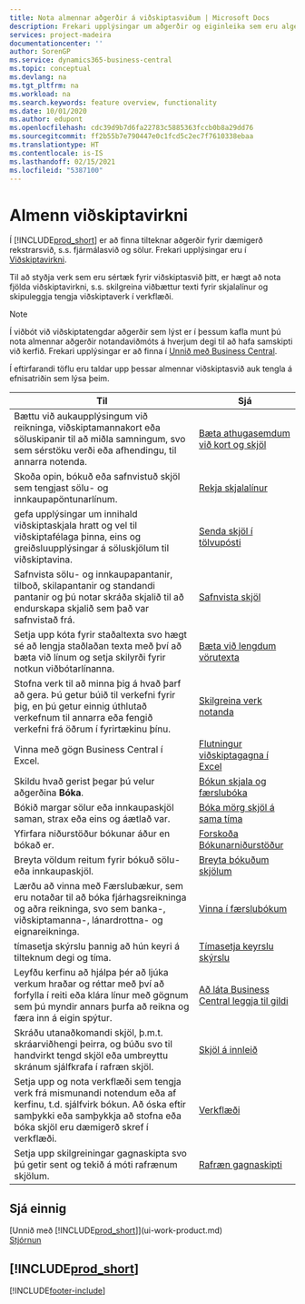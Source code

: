 ```yaml
---
title: Nota almennar aðgerðir á viðskiptasviðum | Microsoft Docs
description: Frekari upplýsingar um aðgerðir og eiginleika sem eru algengir á viðskiptasviðum í Business Central.
services: project-madeira
documentationcenter: ''
author: SorenGP
ms.service: dynamics365-business-central
ms.topic: conceptual
ms.devlang: na
ms.tgt_pltfrm: na
ms.workload: na
ms.search.keywords: feature overview, functionality
ms.date: 10/01/2020
ms.author: edupont
ms.openlocfilehash: cdc39d9b7d6fa22783c5885363fccb0b8a29dd76
ms.sourcegitcommit: ff2b55b7e790447e0c1fcd5c2ec7f7610338ebaa
ms.translationtype: HT
ms.contentlocale: is-IS
ms.lasthandoff: 02/15/2021
ms.locfileid: "5387100"
---
```

# <a name="general-business-functionality"></a>Almenn viðskiptavirkni
Í [!INCLUDE[prod_short](includes/prod_short.md)] er að finna tilteknar aðgerðir fyrir dæmigerð rekstrarsvið, s.s. fjármálasvið og sölur. Frekari upplýsingar eru í [Viðskiptavirkni](across-business-functionality.md).

Til að styðja verk sem eru sértæk fyrir viðskiptasvið þitt, er hægt að nota fjölda viðskiptavirkni, s.s. skilgreina viðbættur texti fyrir skjalalínur og skipuleggja tengja viðskiptaverk í verkflæði.

> [!NOTE]
> Í viðbót við viðskiptatengdar aðgerðir sem lýst er í þessum kafla munt þú nota almennar aðgerðir notandaviðmóts á hverjum degi til að hafa samskipti við kerfið. Frekari upplýsingar er að finna í [Unnið með Business Central](ui-work-product.md).

Í eftirfarandi töflu eru taldar upp þessar almennar viðskiptasvið auk tengla á efnisatriðin sem lýsa þeim.

| Til | Sjá |
| --- | --- |
|Bættu við aukaupplýsingum við reikninga, viðskiptamannakort eða söluskipanir til að miðla samningum, svo sem sérstöku verði eða afhendingu, til annarra notenda.|[Bæta athugasemdum við kort og skjöl](across-how-use-comments.md)|
|Skoða opin, bókuð eða safnvistuð skjöl sem tengjast sölu- og innkaupapöntunarlínum.|[Rekja skjalalínur](across-how-to-track-document-lines.md)|
| gefa upplýsingar um innihald viðskiptaskjala hratt og vel til viðskiptafélaga þinna, eins og greiðsluupplýsingar á söluskjölum til viðskiptavina. |[Senda skjöl í tölvupósti](ui-how-send-documents-email.md) |
|Safnvista sölu- og innkaupapantanir, tilboð, skilapantanir og standandi pantanir og þú notar skráða skjalið til að endurskapa skjalið sem það var safnvistað frá.|[Safnvista skjöl](across-how-to-archive-documents.md)|
| Setja upp kóta fyrir staðaltexta svo hægt sé að lengja staðlaðan texta með því að bæta við línum og setja skilyrði fyrir notkun viðbótarlínanna. |[Bæta við lengdum vörutexta](ui-how-define-ext-text.md) |
|Stofna verk til að minna þig á hvað þarf að gera. Þú getur búið til verkefni fyrir þig, en þú getur einnig úthlutað verkefnum til annarra eða fengið verkefni frá öðrum í fyrirtækinu þínu.|[Skilgreina verk notanda](across-user-tasks.md)|
|Vinna með gögn Business Central í Excel.|[Flutningur viðskiptagagna í Excel](about-export-data.md)|
|Skildu hvað gerist þegar þú velur aðgerðina **Bóka**.|[Bókun skjala og færslubóka](ui-post-documents-journals.md)|
|Bókið margar sölur eða innkaupaskjöl saman, strax eða eins og áætlað var.|[Bóka mörg skjöl á sama tíma](ui-batch-posting.md)|  
|Yfirfara niðurstöður bókunar áður en bókað er.|[Forskoða Bókunarniðurstöður](ui-how-preview-post-results.md)|
|Breyta völdum reitum fyrir bókuð sölu- eða innkaupaskjöl.|[Breyta bókuðum skjölum](across-edit-posted-document.md)|
|Lærðu að vinna með Færslubækur, sem eru notaðar til að bóka fjárhagsreikninga og aðra reikninga, svo sem banka-, viðskiptamanna-, lánardrottna- og eignareikninga. |[Vinna í færslubókum](ui-work-general-journals.md) |
| tímasetja skýrslu þannig að hún keyri á tilteknum degi og tíma. |[Tímasetja keyrslu skýrslu](ui-work-report.md#ScheduleReport) |
|Leyfðu kerfinu að hjálpa þér að ljúka verkum hraðar og réttar með því að forfylla í reiti eða klára línur með gögnum sem þú myndir annars þurfa að reikna og færa inn á eigin spýtur.|[Að láta Business Central leggja til gildi](ui-let-system-suggest-values.md)|
|Skráðu utanaðkomandi skjöl, þ.m.t. skráarviðhengi þeirra, og búðu svo til handvirkt tengd skjöl eða umbreyttu skránum sjálfkrafa í rafræn skjöl.|[Skjöl á innleið](across-income-documents.md)|
|Setja upp og nota verkflæði sem tengja verk frá mismunandi notendum eða af kerfinu, t.d. sjálfvirk bókun. Að óska eftir samþykki eða samþykkja að stofna eða bóka skjöl eru dæmigerð skref í verkflæði.|[Verkflæði](across-workflow.md)|
| Setja upp skilgreiningar gagnaskipta svo þú getir sent og tekið á móti rafrænum skjölum. |[Rafræn gagnaskipti](across-data-exchange.md) |

## <a name="see-also"></a>Sjá einnig
[Unnið með [!INCLUDE[prod_short](includes/prod_short.md)]](ui-work-product.md)  
[Stjórnun](admin-setup-and-administration.md)

## [!INCLUDE[prod_short](includes/free_trial_md.md)]  


[!INCLUDE[footer-include](includes/footer-banner.md)]